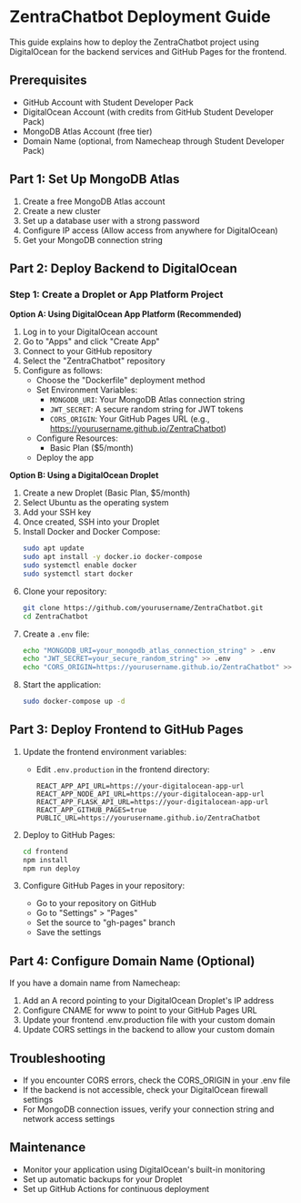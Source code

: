 # ZentraChatbot Deployment Guide

This guide explains how to deploy the ZentraChatbot project using DigitalOcean for the backend services and GitHub Pages for the frontend.

## Prerequisites

- GitHub Account with Student Developer Pack
- DigitalOcean Account (with credits from GitHub Student Developer Pack)
- MongoDB Atlas Account (free tier)
- Domain Name (optional, from Namecheap through Student Developer Pack)

## Part 1: Set Up MongoDB Atlas

1. Create a free MongoDB Atlas account
2. Create a new cluster
3. Set up a database user with a strong password
4. Configure IP access (Allow access from anywhere for DigitalOcean)
5. Get your MongoDB connection string

## Part 2: Deploy Backend to DigitalOcean

### Step 1: Create a Droplet or App Platform Project

**Option A: Using DigitalOcean App Platform (Recommended)**

1. Log in to your DigitalOcean account
2. Go to "Apps" and click "Create App"
3. Connect to your GitHub repository
4. Select the "ZentraChatbot" repository
5. Configure as follows:
   - Choose the "Dockerfile" deployment method
   - Set Environment Variables:
     - `MONGODB_URI`: Your MongoDB Atlas connection string
     - `JWT_SECRET`: A secure random string for JWT tokens
     - `CORS_ORIGIN`: Your GitHub Pages URL (e.g., https://yourusername.github.io/ZentraChatbot)
   - Configure Resources:
     - Basic Plan ($5/month)
   - Deploy the app

**Option B: Using a DigitalOcean Droplet**

1. Create a new Droplet (Basic Plan, $5/month)
2. Select Ubuntu as the operating system
3. Add your SSH key
4. Once created, SSH into your Droplet
5. Install Docker and Docker Compose:
   ```bash
   sudo apt update
   sudo apt install -y docker.io docker-compose
   sudo systemctl enable docker
   sudo systemctl start docker
   ```
6. Clone your repository:
   ```bash
   git clone https://github.com/yourusername/ZentraChatbot.git
   cd ZentraChatbot
   ```
7. Create a `.env` file:
   ```bash
   echo "MONGODB_URI=your_mongodb_atlas_connection_string" > .env
   echo "JWT_SECRET=your_secure_random_string" >> .env
   echo "CORS_ORIGIN=https://yourusername.github.io/ZentraChatbot" >> .env
   ```
8. Start the application:
   ```bash
   sudo docker-compose up -d
   ```

## Part 3: Deploy Frontend to GitHub Pages

1. Update the frontend environment variables:
   - Edit `.env.production` in the frontend directory:
     ```
     REACT_APP_API_URL=https://your-digitalocean-app-url
     REACT_APP_NODE_API_URL=https://your-digitalocean-app-url
     REACT_APP_FLASK_API_URL=https://your-digitalocean-app-url
     REACT_APP_GITHUB_PAGES=true
     PUBLIC_URL=https://yourusername.github.io/ZentraChatbot
     ```

2. Deploy to GitHub Pages:
   ```bash
   cd frontend
   npm install
   npm run deploy
   ```

3. Configure GitHub Pages in your repository:
   - Go to your repository on GitHub
   - Go to "Settings" > "Pages"
   - Set the source to "gh-pages" branch
   - Save the settings

## Part 4: Configure Domain Name (Optional)

If you have a domain name from Namecheap:

1. Add an A record pointing to your DigitalOcean Droplet's IP address
2. Configure CNAME for www to point to your GitHub Pages URL
3. Update your frontend .env.production file with your custom domain
4. Update CORS settings in the backend to allow your custom domain

## Troubleshooting

- If you encounter CORS errors, check the CORS_ORIGIN in your .env file
- If the backend is not accessible, check your DigitalOcean firewall settings
- For MongoDB connection issues, verify your connection string and network access settings

## Maintenance

- Monitor your application using DigitalOcean's built-in monitoring
- Set up automatic backups for your Droplet
- Set up GitHub Actions for continuous deployment
